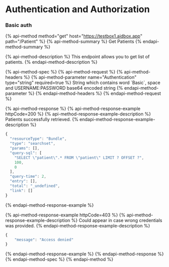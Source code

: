 # Authentication and Authorization

### Basic auth

{% api-method method="get" host="https://testbox1.aidbox.app" path="/Patient" %}
{% api-method-summary %}
Get Patients
{% endapi-method-summary %}

{% api-method-description %}
This endpoint allows you to get list of patients.
{% endapi-method-description %}

{% api-method-spec %}
{% api-method-request %}
{% api-method-headers %}
{% api-method-parameter name="Authentication" type="string" required=true %}
String which contains word \`Basic\`, space and USERNAME:PASSWORD base64 encoded string 
{% endapi-method-parameter %}
{% endapi-method-headers %}
{% endapi-method-request %}

{% api-method-response %}
{% api-method-response-example httpCode=200 %}
{% api-method-response-example-description %}
Patients successfully retrieved.
{% endapi-method-response-example-description %}

```javascript
{
  "resourceType": "Bundle",
  "type": "searchset",
  "params": [],
  "query-sql": [
    "SELECT \"patient\".* FROM \"patient\" LIMIT ? OFFSET ?",
    100,
    0
  ],
  "query-time": 2,
  "entry": [],
  "total": "_undefined",
  "link": []
}
```
{% endapi-method-response-example %}

{% api-method-response-example httpCode=403 %}
{% api-method-response-example-description %}
Could appear in case wrong credentials was provided.
{% endapi-method-response-example-description %}

```javascript
{
    "message": "Access denied"
}
```
{% endapi-method-response-example %}
{% endapi-method-response %}
{% endapi-method-spec %}
{% endapi-method %}



